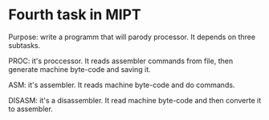 # Fourth task in MIPT
Purpose: write a programm that will parody processor. It depends on three subtasks.

PROC: it's proccessor. It reads assembler commands from file, then generate machine byte-code and saving it.

ASM: it's assembler. It reads machine byte-code and do commands.

DISASM: it's a disassembler. It read machine byte-code and then converte it to assembler.

